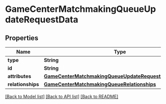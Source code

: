 # GameCenterMatchmakingQueueUpdateRequestData

## Properties
Name | Type | Description | Notes
------------ | ------------- | ------------- | -------------
**type** | **String** |  | 
**id** | **String** |  | 
**attributes** | [**GameCenterMatchmakingQueueUpdateRequestDataAttributes**](GameCenterMatchmakingQueueUpdateRequestDataAttributes.md) |  | [optional] 
**relationships** | [**GameCenterMatchmakingQueueRelationships**](GameCenterMatchmakingQueueRelationships.md) |  | [optional] 

[[Back to Model list]](../README.md#documentation-for-models) [[Back to API list]](../README.md#documentation-for-api-endpoints) [[Back to README]](../README.md)


